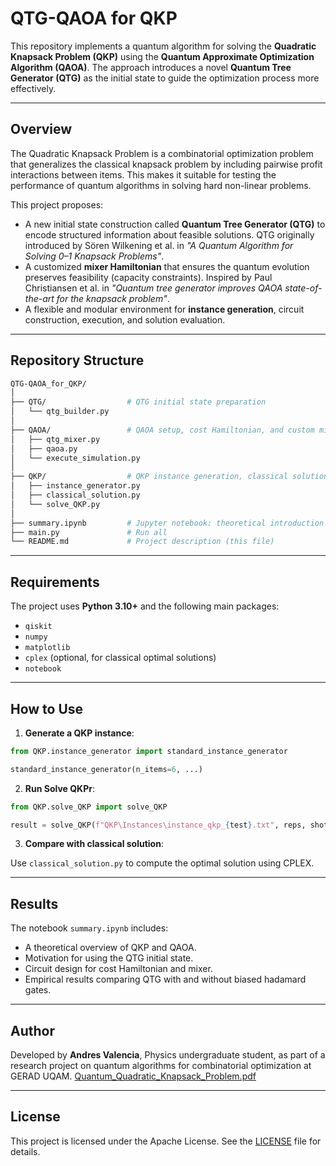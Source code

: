# QTG-QAOA for QKP

This repository implements a quantum algorithm for solving the **Quadratic Knapsack Problem (QKP)** using the **Quantum Approximate Optimization Algorithm (QAOA)**. The approach introduces a novel **Quantum Tree Generator (QTG)** as the initial state to guide the optimization process more effectively.

---

## Overview

The Quadratic Knapsack Problem is a combinatorial optimization problem that generalizes the classical knapsack problem by including pairwise profit interactions between items. This makes it suitable for testing the performance of quantum algorithms in solving hard non-linear problems.

This project proposes:

* A new initial state construction called **Quantum Tree Generator (QTG)** to encode structured information about feasible solutions. QTG originally introduced by Sören Wilkening et al. in <em>"A Quantum Algorithm for Solving 0–1 Knapsack Problems"</em>.
* A customized **mixer Hamiltonian** that ensures the quantum evolution preserves feasibility (capacity constraints). Inspired by Paul Christiansen et al. in <em>"Quantum tree generator improves QAOA state-of-the-art for the knapsack problem"</em>.
* A flexible and modular environment for **instance generation**, circuit construction, execution, and solution evaluation.

---

## Repository Structure

```bash
QTG-QAOA_for_QKP/
│
├── QTG/                  # QTG initial state preparation
│   └── qtg_builder.py
│
├── QAOA/                 # QAOA setup, cost Hamiltonian, and custom mixer
│   ├── qtg_mixer.py
│   ├── qaoa.py
│   └── execute_simulation.py
│
├── QKP/                  # QKP instance generation, classical solutions, utilities
│   ├── instance_generator.py
│   ├── classical_solution.py
│   └── solve_QKP.py
│
├── summary.ipynb         # Jupyter notebook: theoretical introduction and results
├── main.py               # Run all
└── README.md             # Project description (this file)
```

---

## Requirements

The project uses **Python 3.10+** and the following main packages:

* `qiskit`
* `numpy`
* `matplotlib`
* `cplex` (optional, for classical optimal solutions)
* `notebook`

---

## How to Use

1. **Generate a QKP instance**:

```python
from QKP.instance_generator import standard_instance_generator

standard_instance_generator(n_items=6, ...)
```

2. **Run Solve QKPr**:

```python
from QKP.solve_QKP import solve_QKP

result = solve_QKP(f"QKP\Instances\instance_qkp_{test}.txt", reps, shots)
```

3. **Compare with classical solution**:

Use `classical_solution.py` to compute the optimal solution using CPLEX.

---

## Results

The notebook `summary.ipynb` includes:

* A theoretical overview of QKP and QAOA.
* Motivation for using the QTG initial state.
* Circuit design for cost Hamiltonian and mixer.
* Empirical results comparing QTG with and without biased hadamard gates.

---

## Author

Developed by **Andres Valencia**, Physics undergraduate student, as part of a research project on quantum algorithms for combinatorial optimization at GERAD UQAM. 
[Quantum_Quadratic_Knapsack_Problem.pdf](https://github.com/user-attachments/files/21952713/Quantum_Quadratic_Knapsack_Problem.pdf)

---

## License

This project is licensed under the Apache License. See the [LICENSE](LICENSE) file for details.

